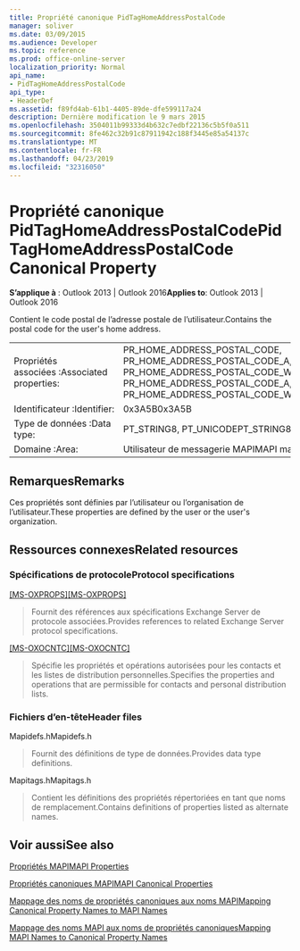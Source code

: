 ```yaml
---
title: Propriété canonique PidTagHomeAddressPostalCode
manager: soliver
ms.date: 03/09/2015
ms.audience: Developer
ms.topic: reference
ms.prod: office-online-server
localization_priority: Normal
api_name:
- PidTagHomeAddressPostalCode
api_type:
- HeaderDef
ms.assetid: f89fd4ab-61b1-4405-89de-dfe599117a24
description: Dernière modification le 9 mars 2015
ms.openlocfilehash: 3504011b99333d4b632c7edbf22136c5b5f0a511
ms.sourcegitcommit: 8fe462c32b91c87911942c188f3445e85a54137c
ms.translationtype: MT
ms.contentlocale: fr-FR
ms.lasthandoff: 04/23/2019
ms.locfileid: "32316050"
---
```

# <a name="pidtaghomeaddresspostalcode-canonical-property"></a><span data-ttu-id="bfb51-103">Propriété canonique PidTagHomeAddressPostalCode</span><span class="sxs-lookup"><span data-stu-id="bfb51-103">PidTagHomeAddressPostalCode Canonical Property</span></span>

  
  
<span data-ttu-id="bfb51-104">**S’applique à** : Outlook 2013 | Outlook 2016</span><span class="sxs-lookup"><span data-stu-id="bfb51-104">**Applies to**: Outlook 2013 | Outlook 2016</span></span> 
  
<span data-ttu-id="bfb51-105">Contient le code postal de l’adresse postale de l’utilisateur.</span><span class="sxs-lookup"><span data-stu-id="bfb51-105">Contains the postal code for the user's home address.</span></span>
  
|||
|:-----|:-----|
|<span data-ttu-id="bfb51-106">Propriétés associées :</span><span class="sxs-lookup"><span data-stu-id="bfb51-106">Associated properties:</span></span>  <br/> |<span data-ttu-id="bfb51-107">PR_HOME_ADDRESS_POSTAL_CODE, PR_HOME_ADDRESS_POSTAL_CODE_A, PR_HOME_ADDRESS_POSTAL_CODE_W</span><span class="sxs-lookup"><span data-stu-id="bfb51-107">PR_HOME_ADDRESS_POSTAL_CODE, PR_HOME_ADDRESS_POSTAL_CODE_A, PR_HOME_ADDRESS_POSTAL_CODE_W</span></span>  <br/> |
|<span data-ttu-id="bfb51-108">Identificateur :</span><span class="sxs-lookup"><span data-stu-id="bfb51-108">Identifier:</span></span>  <br/> |<span data-ttu-id="bfb51-109">0x3A5B</span><span class="sxs-lookup"><span data-stu-id="bfb51-109">0x3A5B</span></span>  <br/> |
|<span data-ttu-id="bfb51-110">Type de données :</span><span class="sxs-lookup"><span data-stu-id="bfb51-110">Data type:</span></span>  <br/> |<span data-ttu-id="bfb51-111">PT_STRING8, PT_UNICODE</span><span class="sxs-lookup"><span data-stu-id="bfb51-111">PT_STRING8, PT_UNICODE</span></span>  <br/> |
|<span data-ttu-id="bfb51-112">Domaine :</span><span class="sxs-lookup"><span data-stu-id="bfb51-112">Area:</span></span>  <br/> |<span data-ttu-id="bfb51-113">Utilisateur de messagerie MAPI</span><span class="sxs-lookup"><span data-stu-id="bfb51-113">MAPI mail user</span></span>  <br/> |
   
## <a name="remarks"></a><span data-ttu-id="bfb51-114">Remarques</span><span class="sxs-lookup"><span data-stu-id="bfb51-114">Remarks</span></span>

<span data-ttu-id="bfb51-115">Ces propriétés sont définies par l’utilisateur ou l’organisation de l’utilisateur.</span><span class="sxs-lookup"><span data-stu-id="bfb51-115">These properties are defined by the user or the user's organization.</span></span>
  
## <a name="related-resources"></a><span data-ttu-id="bfb51-116">Ressources connexes</span><span class="sxs-lookup"><span data-stu-id="bfb51-116">Related resources</span></span>

### <a name="protocol-specifications"></a><span data-ttu-id="bfb51-117">Spécifications de protocole</span><span class="sxs-lookup"><span data-stu-id="bfb51-117">Protocol specifications</span></span>

<span data-ttu-id="bfb51-118">[[MS-OXPROPS]](https://msdn.microsoft.com/library/f6ab1613-aefe-447d-a49c-18217230b148%28Office.15%29.aspx)</span><span class="sxs-lookup"><span data-stu-id="bfb51-118">[[MS-OXPROPS]](https://msdn.microsoft.com/library/f6ab1613-aefe-447d-a49c-18217230b148%28Office.15%29.aspx)</span></span>
  
> <span data-ttu-id="bfb51-119">Fournit des références aux spécifications Exchange Server de protocole associées.</span><span class="sxs-lookup"><span data-stu-id="bfb51-119">Provides references to related Exchange Server protocol specifications.</span></span>
    
<span data-ttu-id="bfb51-120">[[MS-OXOCNTC]](https://msdn.microsoft.com/library/9b636532-9150-4836-9635-9c9b756c9ccf%28Office.15%29.aspx)</span><span class="sxs-lookup"><span data-stu-id="bfb51-120">[[MS-OXOCNTC]](https://msdn.microsoft.com/library/9b636532-9150-4836-9635-9c9b756c9ccf%28Office.15%29.aspx)</span></span>
  
> <span data-ttu-id="bfb51-121">Spécifie les propriétés et opérations autorisées pour les contacts et les listes de distribution personnelles.</span><span class="sxs-lookup"><span data-stu-id="bfb51-121">Specifies the properties and operations that are permissible for contacts and personal distribution lists.</span></span>
    
### <a name="header-files"></a><span data-ttu-id="bfb51-122">Fichiers d’en-tête</span><span class="sxs-lookup"><span data-stu-id="bfb51-122">Header files</span></span>

<span data-ttu-id="bfb51-123">Mapidefs.h</span><span class="sxs-lookup"><span data-stu-id="bfb51-123">Mapidefs.h</span></span>
  
> <span data-ttu-id="bfb51-124">Fournit des définitions de type de données.</span><span class="sxs-lookup"><span data-stu-id="bfb51-124">Provides data type definitions.</span></span>
    
<span data-ttu-id="bfb51-125">Mapitags.h</span><span class="sxs-lookup"><span data-stu-id="bfb51-125">Mapitags.h</span></span>
  
> <span data-ttu-id="bfb51-126">Contient les définitions des propriétés répertoriées en tant que noms de remplacement.</span><span class="sxs-lookup"><span data-stu-id="bfb51-126">Contains definitions of properties listed as alternate names.</span></span>
    
## <a name="see-also"></a><span data-ttu-id="bfb51-127">Voir aussi</span><span class="sxs-lookup"><span data-stu-id="bfb51-127">See also</span></span>



[<span data-ttu-id="bfb51-128">Propriétés MAPI</span><span class="sxs-lookup"><span data-stu-id="bfb51-128">MAPI Properties</span></span>](mapi-properties.md)
  
[<span data-ttu-id="bfb51-129">Propriétés canoniques MAPI</span><span class="sxs-lookup"><span data-stu-id="bfb51-129">MAPI Canonical Properties</span></span>](mapi-canonical-properties.md)
  
[<span data-ttu-id="bfb51-130">Mappage des noms de propriétés canoniques aux noms MAPI</span><span class="sxs-lookup"><span data-stu-id="bfb51-130">Mapping Canonical Property Names to MAPI Names</span></span>](mapping-canonical-property-names-to-mapi-names.md)
  
[<span data-ttu-id="bfb51-131">Mappage des noms MAPI aux noms de propriétés canoniques</span><span class="sxs-lookup"><span data-stu-id="bfb51-131">Mapping MAPI Names to Canonical Property Names</span></span>](mapping-mapi-names-to-canonical-property-names.md)

